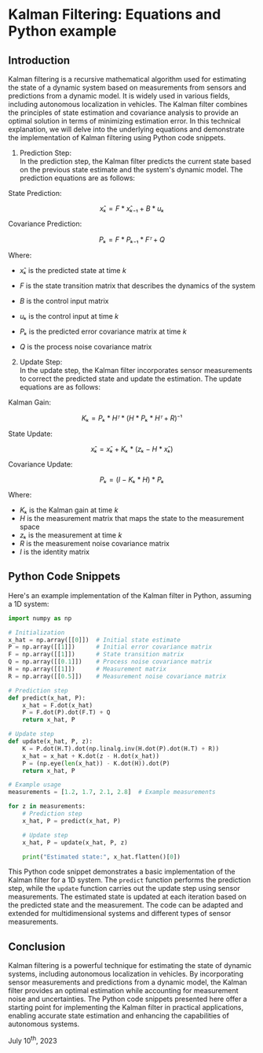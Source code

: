 # Kalman Filtering: Equations and Python example

## Introduction

Kalman filtering is a recursive mathematical algorithm used for estimating the state of a dynamic system based on measurements from sensors and predictions from a dynamic model. It is widely used in various fields, including autonomous localization in vehicles. The Kalman filter combines the principles of state estimation and covariance analysis to provide an optimal solution in terms of minimizing estimation error. In this technical explanation, we will delve into the underlying equations and demonstrate the implementation of Kalman filtering using Python code snippets.  

1. Prediction Step:  
   In the prediction step, the Kalman filter predicts the current state based on the previous state estimate and the system's dynamic model. The prediction equations are as follows:  

State Prediction:  

$$
x̂ₖ = F * x̂ₖ₋₁ + B * uₖ
$$

Covariance Prediction:  

$$
Pₖ = F * Pₖ₋₁ * Fᵀ + Q
$$

Where:  

- $x̂ₖ$ is the predicted state at time $k$  

- $F$ is the state transition matrix that describes the dynamics of the system  

- $B$ is the control input matrix  

- $uₖ$ is the control input at time $k$  

- $Pₖ$ is the predicted error covariance matrix at time $k$  

- $Q$ is the process noise covariance matrix  
2. Update Step:  
   In the update step, the Kalman filter incorporates sensor measurements to correct the predicted state and update the estimation. The update equations are as follows:  

Kalman Gain:  

$$
Kₖ = Pₖ * Hᵀ * (H * Pₖ * Hᵀ + R)⁻¹
$$

State Update:  

$$
x̂ₖ = x̂ₖ + Kₖ * (zₖ - H * x̂ₖ)
$$

Covariance Update:  

$$
Pₖ = (I - Kₖ * H) * Pₖ
$$

Where:  

- $Kₖ$ is the Kalman gain at time $k$  
- $H$ is the measurement matrix that maps the state to the measurement space  
- $zₖ$ is the measurement at time $k$  
- $R$ is the measurement noise covariance matrix  
- $I$ is the identity matrix  

## Python Code Snippets

Here's an example implementation of the Kalman filter in Python, assuming a 1D system:  

```python
import numpy as np  

# Initialization  
x_hat = np.array([[0]])  # Initial state estimate  
P = np.array([[1]])      # Initial error covariance matrix  
F = np.array([[1]])      # State transition matrix  
Q = np.array([[0.1]])    # Process noise covariance matrix  
H = np.array([[1]])      # Measurement matrix  
R = np.array([[0.5]])    # Measurement noise covariance matrix  

# Prediction step  
def predict(x_hat, P):  
    x_hat = F.dot(x_hat)  
    P = F.dot(P).dot(F.T) + Q  
    return x_hat, P  

# Update step  
def update(x_hat, P, z):  
    K = P.dot(H.T).dot(np.linalg.inv(H.dot(P).dot(H.T) + R))  
    x_hat = x_hat + K.dot(z - H.dot(x_hat))  
    P = (np.eye(len(x_hat)) - K.dot(H)).dot(P)  
    return x_hat, P  

# Example usage  
measurements = [1.2, 1.7, 2.1, 2.8]  # Example measurements  

for z in measurements:  
    # Prediction step  
    x_hat, P = predict(x_hat, P)  

    # Update step  
    x_hat, P = update(x_hat, P, z)  

    print("Estimated state:", x_hat.flatten()[0])  
```

This Python code snippet demonstrates a basic implementation of the Kalman filter for a 1D system. The `predict` function performs the prediction step, while the `update` function carries out the update step using sensor measurements. The estimated state is updated at each iteration based on the predicted state and the measurement. The code can be adapted and extended for multidimensional systems and different types of sensor measurements.  

## Conclusion

Kalman filtering is a powerful technique for estimating the state of dynamic systems, including autonomous localization in vehicles. By incorporating sensor measurements and predictions from a dynamic model, the Kalman filter provides an optimal estimation while accounting for measurement noise and uncertainties. The Python code snippets presented here offer a starting point for implementing the Kalman filter in practical applications, enabling accurate state estimation and enhancing the capabilities of autonomous systems.

July 10<sup>th</sup>, 2023
